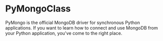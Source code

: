 # PyMongoClass

PyMongo is the official MongoDB driver for synchronous Python applications. If you want to learn how to connect and use MongoDB from your Python application, you've come to the right place.
